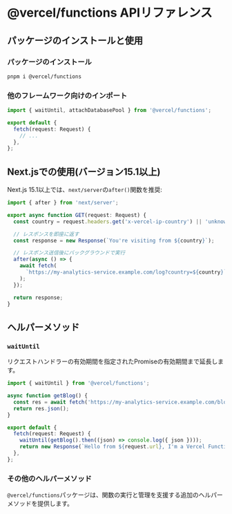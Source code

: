 # @vercel/functions APIリファレンス

## パッケージのインストールと使用

### パッケージのインストール

```bash
pnpm i @vercel/functions
```

### 他のフレームワーク向けのインポート

```typescript
import { waitUntil, attachDatabasePool } from '@vercel/functions';

export default {
  fetch(request: Request) {
    // ...
  },
};
```

## Next.jsでの使用(バージョン15.1以上)

Next.js 15.1以上では、`next/server`の`after()`関数を推奨:

```typescript
import { after } from 'next/server';

export async function GET(request: Request) {
  const country = request.headers.get('x-vercel-ip-country') || 'unknown';

  // レスポンスを即座に返す
  const response = new Response(`You're visiting from ${country}`);

  // レスポンス送信後にバックグラウンドで実行
  after(async () => {
    await fetch(
      `https://my-analytics-service.example.com/log?country=${country}`,
    );
  });

  return response;
}
```

## ヘルパーメソッド

### `waitUntil`

リクエストハンドラーの有効期間を指定されたPromiseの有効期間まで延長します。

```typescript
import { waitUntil } from '@vercel/functions';

async function getBlog() {
  const res = await fetch('https://my-analytics-service.example.com/blog/1');
  return res.json();
}

export default {
  fetch(request: Request) {
    waitUntil(getBlog().then((json) => console.log({ json })));
    return new Response(`Hello from ${request.url}, I'm a Vercel Function!`);
  },
};
```

### その他のヘルパーメソッド

`@vercel/functions`パッケージは、関数の実行と管理を支援する追加のヘルパーメソッドを提供します。
